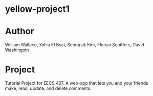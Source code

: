 # yellow-project1

# Author
William Wallace, Yahia El Bsat, Seongsik Kim, Florian Schiffers, David Washington

# Project
Tutorial Project for EECS 497. A web-app that lets you and your friends make, read, update, and delete comments. 
